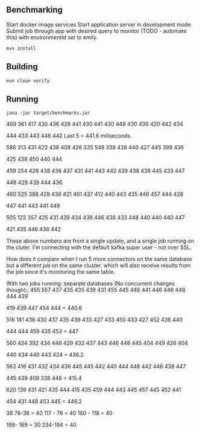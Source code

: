 ## Benchmarking

Start docker image services
Start application server in development mode
Submit job through app with desired query to monitor (TODO - automate this)
with environmentId set to emily.

`mvn install`

## Building

`mvn clean verify`

## Running

`java -jar target/benchmarks.jar`

469
361
417
430
436
428
441
430
441
430
449
430
436
420
442
434

444
433
443
446
442 Last 5 = 441.6 miliseconds.

586
313
431
422
438
408
426
335
548
338
438
440
427
445
398
436

425
439
450
440
444

459
254
426
438
436
437
431
441
443
442
439
438
438
445
433
447

448
429
439
444
436

460
525
388
428
438
421
401
437
412
440
443
435
446
457
444
428

447
441
443
441
449

505
123
357
425
431
439
434
438
446
438
433
448
440
440
440
447

421
435
446
438
442

These above numbers are from a single update, and a single job running on the cluter.
I'm connecting with the default kafka super user - not over SSL.

How does it compare when I run 5 more connectors on the same database but a different job on the same cluster, which will also receive results from the job since it's monitoring the same table.

With two jobs running: separate databases (No concurrent changes though):;
455
557
437
435
435
439
431
455
445
448
441
446
446
448
444
439

419
439
447
454
444 = 440.6

516
181
436
430
437
435
439
433
427
433
450
433
427
452
436
440

444
444
459
435
453 = 447

560
424
392
434
446
429
432
437
443
446
448
445
404
449
426
404

440
434
440
443
424 = 436.2

563
416
431
432
434
436
445
445
442
440
444
448
442
446
438
447

445
439
409
338
446 = 415.4

620
139
431
421
435
444
415
435
459
444
443
445
457
445
452
441

454
431
448
453
445 = 446.2

38
78-38 = 40
117 - 79 = 40
160 - 118 = 40

198- 169 = 30
234-194 = 40
